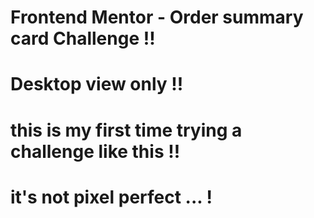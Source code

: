 # Frontend Mentor - Order summary card Challenge !!

# Desktop view only !!

# this is my first time trying a challenge like this !!

# it's not pixel perfect ... !

